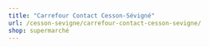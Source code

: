 ```yaml
---
title: "Carrefour Contact Cesson-Sévigné"
url: /cesson-sevigne/carrefour-contact-cesson-sevigne/
shop: supermarché
---
```

